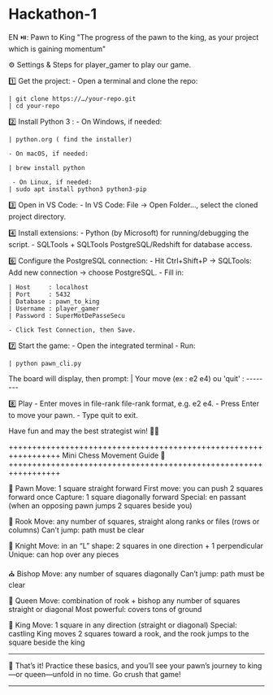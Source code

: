 # Hackathon-1
EN ⏯️:    Pawn to King 
"The progress of the pawn to the king, as your project which is gaining momentum"


⚙️ Settings & Steps for player_gamer to play our game.

1️⃣ Get the project: 
    - Open a terminal and clone the repo:

    | git clone https://…/your-repo.git
    | cd your-repo


2️⃣ Install Python 3 :
    - On Windows, if needed:

    | python.org ( find the installer)
    
    - On macOS, if needed:

    | brew install python

     - On Linux, if needed:
    | sudo apt install python3 python3-pip


3️⃣ Open in VS Code: 
    - In VS Code: File → Open Folder…, select the cloned project directory.


4️⃣ Install extensions: 
    - Python (by Microsoft) for running/debugging the script.
    - SQLTools + SQLTools PostgreSQL/Redshift for database access.


6️⃣ Configure the PostgreSQL connection: 
    - Hit Ctrl+Shift+P → SQLTools: Add new connection → choose PostgreSQL.
    - Fill in: 

    | Host     : localhost
    | Port     : 5432
    | Database : pawn_to_king
    | Username : player_gamer
    | Password : SuperMotDePasseSecu

    - Click Test Connection, then Save.


7️⃣ Start the game: 
    - Open the integrated terminal
    - Run: 

    | python pawn_cli.py

The board will display, then prompt:
    | Your move (ex : e2 e4) ou 'quit' :   --------


8️⃣ Play
     - Enter moves in file-rank file-rank format, e.g. e2 e4.
     - Press Enter to move your pawn.
     - Type quit to exit.

Have fun and may the best strategist win! 🎉🥇


+++++++++++++++++++++++++++++++++++++++++++++++++++++++++++++++++
Mini Chess Movement Guide 🎯
+++++++++++++++++++++++++++++++++++++++++++++++++++++++++++++++++

🐾 Pawn
Move: 1 square straight forward
First move: you can push 2 squares forward once
Capture: 1 square diagonally forward
Special: en passant (when an opposing pawn jumps 2 squares beside you)

🏰 Rook
Move: any number of squares, straight along ranks or files (rows or columns)
Can’t jump: path must be clear

🐎 Knight
Move: in an “L” shape: 2 squares in one direction + 1 perpendicular
Unique: can hop over any pieces

⛪ Bishop
Move: any number of squares diagonally
Can’t jump: path must be clear

👑 Queen
Move: combination of rook + bishop
any number of squares straight or diagonal
Most powerful: covers tons of ground

🤴 King
Move: 1 square in any direction (straight or diagonal)
Special: castling
King moves 2 squares toward a rook, and the rook jumps to the square beside the king

*******************************
🎉 That’s it! Practice these basics, and you’ll see your pawn’s journey to king—or queen—unfold in no time. Go crush that game!
*******************************

